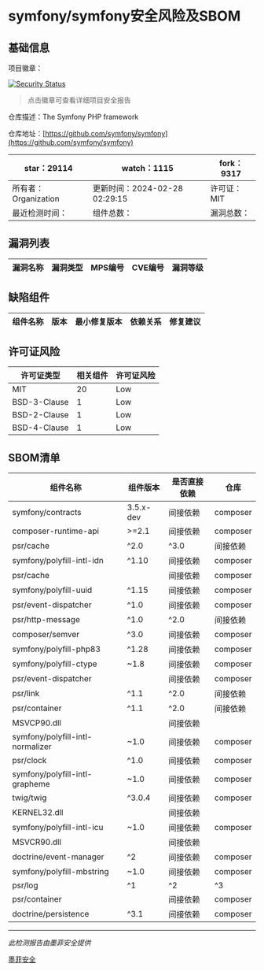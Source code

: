 # symfony/symfony安全风险及SBOM

## 基础信息

项目徽章：

[![Security Status](https://www.murphysec.com/platform3/v31/badge/1762556039026343936.svg)](https://www.murphysec.com/console/report/1691516035264176128/1762556039026343936)

> 点击徽章可查看详细项目安全报告

仓库描述：The Symfony PHP framework

仓库地址：[https://github.com/symfony/symfony](https://github.com/symfony/symfony)

| star：29114 | watch：1115 | fork：9317 |
| ----------- | -------------- | ------------ |
| 所有者：Organization | 更新时间：2024-02-28 02:29:15 | 许可证：MIT |
| 最近检测时间： | 组件总数： | 漏洞总数： |




## 漏洞列表

| 漏洞名称 | 漏洞类型 | MPS编号 | CVE编号 | 漏洞等级 |
| ------- | ------ | ------- | ------ | ----- |





## 缺陷组件

| 组件名称 | 版本 | 最小修复版本 | 依赖关系 | 修复建议 |
| -------- | ---- | ------------ | -------- | -------- |





## 许可证风险

| 许可证类型 | 相关组件 | 许可证风险 |
| ---------- | -------- | ---------- |
|MIT|20|Low|
|BSD-3-Clause|1|Low|
|BSD-2-Clause|1|Low|
|BSD-4-Clause|1|Low|




## SBOM清单

| 组件名称 | 组件版本 | 是否直接依赖 | 仓库 |
| -------- | -------- | ------------ | ---- |
|symfony/contracts|3.5.x-dev|间接依赖|composer|
|composer-runtime-api|>=2.1|间接依赖|composer|
|psr/cache|^2.0|^3.0|间接依赖|composer|
|symfony/polyfill-intl-idn|^1.10|间接依赖|composer|
|psr/cache||间接依赖|composer|
|symfony/polyfill-uuid|^1.15|间接依赖|composer|
|psr/event-dispatcher|^1.0|间接依赖|composer|
|psr/http-message|^1.0|^2.0|间接依赖|composer|
|composer/semver|^3.0|间接依赖|composer|
|symfony/polyfill-php83|^1.28|间接依赖|composer|
|symfony/polyfill-ctype|~1.8|间接依赖|composer|
|psr/event-dispatcher||间接依赖|composer|
|psr/link|^1.1|^2.0|间接依赖|composer|
|psr/container|^1.1|^2.0|间接依赖|composer|
|MSVCP90.dll||间接依赖||
|symfony/polyfill-intl-normalizer|~1.0|间接依赖|composer|
|psr/clock|^1.0|间接依赖|composer|
|symfony/polyfill-intl-grapheme|~1.0|间接依赖|composer|
|twig/twig|^3.0.4|间接依赖|composer|
|KERNEL32.dll||间接依赖||
|symfony/polyfill-intl-icu|~1.0|间接依赖|composer|
|MSVCR90.dll||间接依赖||
|doctrine/event-manager|^2|间接依赖|composer|
|symfony/polyfill-mbstring|~1.0|间接依赖|composer|
|psr/log|^1|^2|^3|间接依赖|composer|
|psr/container||间接依赖|composer|
|doctrine/persistence|^3.1|间接依赖|composer|


------

*此检测报告由墨菲安全提供*

[墨菲安全](www.murphysec.com)